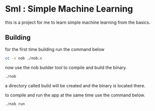 # Sml : Simple Machine Learning
this is a project for me to learn simple machine learning from the basics.
## Building
for the first time building run the command below
``` sh
cc -o nob ./nob.c
```
now use the nob builder tool to compile and build the binary.
``` sh
./nob
```
a directory called build will be created and the binary is located there.

to compile and run the app at the same time use the command below.
``` sh
./nob run
```
